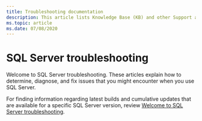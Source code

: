 ```yaml
---
title: Troubleshooting documentation
description: This article lists Knowledge Base (KB) and other Support articles for SQL Server.
ms.topic: article
ms.date: 07/08/2020
---
```

# SQL Server troubleshooting

Welcome to SQL Server troubleshooting. These articles explain how to determine, diagnose, and fix issues that you might encounter when you use SQL Server.

For finding information regarding latest builds and cumulative updates that are available for a specific SQL Server version, review [Welcome to SQL Server troubleshooting](/troubleshoot/sql/general/determine-version-edition-update-level).
